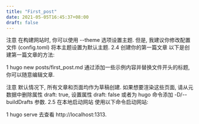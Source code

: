 ```yaml
---
title: "First_post"
date: 2021-05-05T16:45:37+08:00
draft: false
---
```


注意
在构建网站时, 你可以使用 --theme 选项设置主题. 但是, 我建议你修改配置文件 (config.toml) 将本主题设置为默认主题.
2.4 创建你的第一篇文章
以下是创建第一篇文章的方法:

1
hugo new posts/first_post.md
通过添加一些示例内容并替换文件开头的标题, 你可以随意编辑文章.

注意
默认情况下, 所有文章和页面均作为草稿创建. 如果想要渲染这些页面, 请从元数据中删除属性 draft: true, 设置属性 draft: false 或者为 hugo 命令添加 -D/--buildDrafts 参数.
2.5 在本地启动网站
使用以下命令启动网站:

1
hugo serve
去查看 http://localhost:1313.
